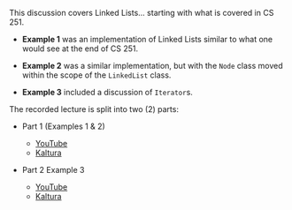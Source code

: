 This discussion covers Linked Lists... starting with what is covered in CS 251.

  - **Example 1** was an implementation of Linked Lists similar to what one would
    see at the end of CS 251.

  - **Example 2** was a similar implementation, but with the `Node` class moved
    within the scope of the `LinkedList` class.

  - **Example 3** included a discussion of `Iterator`s.

The recorded lecture is split into two (2) parts:

  - Part 1 (Examples 1 & 2)
    - [YouTube]()
    - [Kaltura]()

  - Part 2 Example 3
    - [YouTube]()
    - [Kaltura]()
